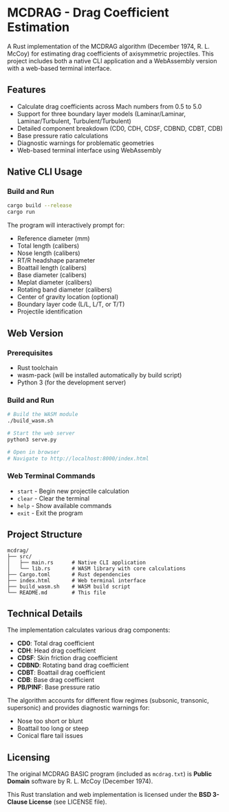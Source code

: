 # MCDRAG - Drag Coefficient Estimation

A Rust implementation of the MCDRAG algorithm (December 1974, R. L. McCoy) for estimating drag coefficients of axisymmetric projectiles. This project includes both a native CLI application and a WebAssembly version with a web-based terminal interface.

## Features

- Calculate drag coefficients across Mach numbers from 0.5 to 5.0
- Support for three boundary layer models (Laminar/Laminar, Laminar/Turbulent, Turbulent/Turbulent)
- Detailed component breakdown (CD0, CDH, CDSF, CDBND, CDBT, CDB)
- Base pressure ratio calculations
- Diagnostic warnings for problematic geometries
- Web-based terminal interface using WebAssembly

## Native CLI Usage

### Build and Run
```bash
cargo build --release
cargo run
```

The program will interactively prompt for:
- Reference diameter (mm)
- Total length (calibers)
- Nose length (calibers)
- RT/R headshape parameter
- Boattail length (calibers)
- Base diameter (calibers)
- Meplat diameter (calibers)
- Rotating band diameter (calibers)
- Center of gravity location (optional)
- Boundary layer code (L/L, L/T, or T/T)
- Projectile identification

## Web Version

### Prerequisites
- Rust toolchain
- wasm-pack (will be installed automatically by build script)
- Python 3 (for the development server)

### Build and Run
```bash
# Build the WASM module
./build_wasm.sh

# Start the web server
python3 serve.py

# Open in browser
# Navigate to http://localhost:8000/index.html
```

### Web Terminal Commands
- `start` - Begin new projectile calculation
- `clear` - Clear the terminal
- `help` - Show available commands
- `exit` - Exit the program

## Project Structure
```
mcdrag/
├── src/
│   ├── main.rs      # Native CLI application
│   └── lib.rs       # WASM library with core calculations
├── Cargo.toml       # Rust dependencies
├── index.html       # Web terminal interface
├── build_wasm.sh    # WASM build script
└── README.md        # This file
```

## Technical Details

The implementation calculates various drag components:
- **CD0**: Total drag coefficient
- **CDH**: Head drag coefficient
- **CDSF**: Skin friction drag coefficient
- **CDBND**: Rotating band drag coefficient
- **CDBT**: Boattail drag coefficient
- **CDB**: Base drag coefficient
- **PB/PINF**: Base pressure ratio

The algorithm accounts for different flow regimes (subsonic, transonic, supersonic) and provides diagnostic warnings for:
- Nose too short or blunt
- Boattail too long or steep
- Conical flare tail issues

## Licensing

The original MCDRAG BASIC program (included as `mcdrag.txt`) is **Public Domain** software by R. L. McCoy (December 1974).

This Rust translation and web implementation is licensed under the **BSD 3-Clause License** (see LICENSE file).